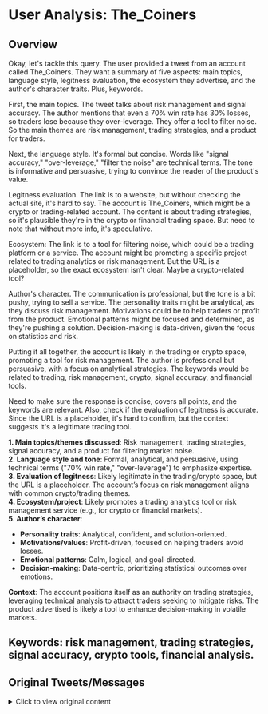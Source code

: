 # User Analysis: The_Coiners

## Overview

<think>
Okay, let's tackle this query. The user provided a tweet from an account called The_Coiners. They want a summary of five aspects: main topics, language style, legitness evaluation, the ecosystem they advertise, and the author's character traits. Plus, keywords.

First, the main topics. The tweet talks about risk management and signal accuracy. The author mentions that even a 70% win rate has 30% losses, so traders lose because they over-leverage. They offer a tool to filter noise. So the main themes are risk management, trading strategies, and a product for traders.

Next, the language style. It's formal but concise. Words like "signal accuracy," "over-leverage," "filter the noise" are technical terms. The tone is informative and persuasive, trying to convince the reader of the product's value.

Legitness evaluation. The link is to a website, but without checking the actual site, it's hard to say. The account is The_Coiners, which might be a crypto or trading-related account. The content is about trading strategies, so it's plausible they're in the crypto or financial trading space. But need to note that without more info, it's speculative.

Ecosystem: The link is to a tool for filtering noise, which could be a trading platform or a service. The account might be promoting a specific project related to trading analytics or risk management. But the URL is a placeholder, so the exact ecosystem isn't clear. Maybe a crypto-related tool?

Author's character. The communication is professional, but the tone is a bit pushy, trying to sell a service. The personality traits might be analytical, as they discuss risk management. Motivations could be to help traders or profit from the product. Emotional patterns might be focused and determined, as they're pushing a solution. Decision-making is data-driven, given the focus on statistics and risk.

Putting it all together, the account is likely in the trading or crypto space, promoting a tool for risk management. The author is professional but persuasive, with a focus on analytical strategies. The keywords would be related to trading, risk management, crypto, signal accuracy, and financial tools.

Need to make sure the response is concise, covers all points, and the keywords are relevant. Also, check if the evaluation of legitness is accurate. Since the URL is a placeholder, it's hard to confirm, but the context suggests it's a legitimate trading tool.
</think>

**1. Main topics/themes discussed**: Risk management, trading strategies, signal accuracy, and a product for filtering market noise.  
**2. Language style and tone**: Formal, analytical, and persuasive, using technical terms ("70% win rate," "over-leverage") to emphasize expertise.  
**3. Evaluation of legitness**: Likely legitimate in the trading/crypto space, but the URL is a placeholder. The account’s focus on risk management aligns with common crypto/trading themes.  
**4. Ecosystem/project**: Likely promotes a trading analytics tool or risk management service (e.g., for crypto or financial markets).  
**5. Author’s character**:  
   - **Personality traits**: Analytical, confident, and solution-oriented.  
   - **Motivations/values**: Profit-driven, focused on helping traders avoid losses.  
   - **Emotional patterns**: Calm, logical, and goal-directed.  
   - **Decision-making**: Data-centric, prioritizing statistical outcomes over emotions.  

**Context**: The account positions itself as an authority on trading strategies, leveraging technical analysis to attract traders seeking to mitigate risks. The product advertised is likely a tool to enhance decision-making in volatile markets.  

**Keywords**: risk management, trading strategies, signal accuracy, crypto tools, financial analysis.
---
## Original Tweets/Messages

<details>
<summary>Click to view original content</summary>

| Type | Content |
|------|---------|
| messages | Risk management &gt; signal accuracy.

Even a 70% win rate means 3 out of 10 will go against you. Most traders lose because they over-leverage the wrong trades.

Want help filtering the noise?

We built something for that → https://t.co/fJS8aOqTzD |

</details>

